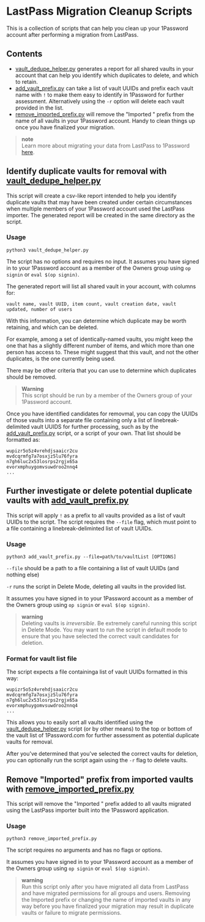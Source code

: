 # LastPass Migration Cleanup Scripts

This is a collection of scripts that can help you clean up your 1Password account after performing a migration from LastPass. 

## Contents

* [vault_dedupe_helper.py](#identify-duplicate-vaults-for-removal-with-vault_dedupe_helperpy) generates a report for all shared vaults in your account that can help you identify which duplicates to delete, and which to retain. 
* [add_vault_prefix.py](#further-investigate-or-delete-potential-duplicate-vaults-with-add_vault_prefixpy) can take a list of vault UUIDs and prefix each vault name with `!` to make them easy to identify in 1Password for further assessment. Alternatively using the `-r` option will delete each vault provided in the list. 
* [remove_imported_prefix.py](#remove-imported-prefix-from-imported-vaults-with-remove_imported_prefixpy) will remove the "Imported " prefix from the name of all vaults in your 1Password account. Handy to clean things up once you have finalized your migration. 

> **note**  
> Learn more about migrating your data from LastPass to 1Password [here](https://support.1password.com/import-lastpass/).  

## Identify duplicate vaults for removal with [vault_dedupe_helper.py](./vault_dedupe_helper.py)

This script will create a csv-like report intended to help you identify duplicate vaults that may have been created under certain circumstances when multiple members of your 1Password account used the LastPass importer. The generated report will be created in the same directory as the script. 

### Usage
`python3 vault_dedupe_helper.py`

The script has no options and requires no input. It assumes you have signed in to your 1Password account as a member of the Owners group using `op signin` or `eval $(op signin)`. 

The generated report will list all shared vault in your account, with columns for:
```
vault name, vault UUID, item count, vault creation date, vault updated, number of users
```

With this information, you can determine which duplicate may be worth retaining, and which can be deleted. 

For example, among a set of identically-named vaults, you might keep the one that has a slightly different number of items, and which more than one person has access to. These might suggest that this vault, and not the other duplicates, is the one currently being used. 

There may be other criteria that you can use to determine which duplicates should be removed. 

> **Warning**  
> This script should be run by a member of the Owners group of your 1Password account. 

Once you have identified candidates for removmal, you can copy the UUIDs of those vaults into a separate file containing only a list of linebreak-delimited vault UUIDS for further processing, such as by the [add_vault_prefix.py](#further-investigate-or-delete-potential-duplicate-vaults-with-add_vault_prefixpy) script, or a script of your own. That list should be formatted as:

```
wupizr5o5z4vrehdjsaaicr2cu
mvdcqrmfg7a7osxjz5lu76fyra
n7gh6luc2x53losrps2rgjx65a
evorxmphuygomvsuwdroo2nnq4
...
```

## Further investigate or delete potential duplicate vaults with [add_vault_prefix.py](./add_vault_prefix.py)
This script will apply `!` as a prefix to all vaults provided as a list of vault UUIDs to the script. The script requires the `--file` flag, which must point to a file containing a linebreak-deliminted list of vault UUIDs.

### Usage

`python3 add_vault_prefix.py --file=path/to/vaultList [OPTIONS]`

`--file` should be a path to a file containing a list of vault UUIDs (and nothing else)

`-r` runs the script in Delete Mode, deleting all vaults in the provided list. 

It assumes you have signed in to your 1Password account as a member of the Owners group using `op signin` or `eval $(op signin)`. 

> **warning**  
> Deleting vaults is _irreversible_. Be extremely careful running this script in Delete Mode. You may want to run the script in default mode to ensure that you have selected the correct vault candidates for deletion.  

### Format for vault list file
The script expects a file containinga list of vault UUIDs formatted in this way:
```
wupizr5o5z4vrehdjsaaicr2cu
mvdcqrmfg7a7osxjz5lu76fyra
n7gh6luc2x53losrps2rgjx65a
evorxmphuygomvsuwdroo2nnq4
...
```

This allows you to easily sort all vaults identified using the [vault_dedupe_helper.py](#identify-duplicate-vaults-for-removal-with-vault_dedupe_helperpy) script (or by other means) to the top or bottom of the vault list of 1Password.com for further assessment as potential duplicate vaults for removal. 

After you've determined that you've selected the correct vaults for deletion, you can optionally run the script again using the `-r` flag to delete vaults. 

## Remove "Imported" prefix from imported vaults with [remove_imported_prefix.py](./remove_imported_prefix.py)

This script will remove the "Imported " prefix added to all vaults migrated using the LastPass importer built into the 1Password application. 

### Usage
`python3 remove_imported_prefix.py`

The script requires no arguments and has no flags or options. 

It assumes you have signed in to your 1Password account as a member of the Owners group using `op signin` or `eval $(op signin)`. 

> **warning**  
> Run this script only after you have migrated all data from LastPass and have migrated permissions for all groups and users. Removing the Imported prefix or changing the name of imported vaults in any way before you have finalized your migration may result in duplicate vaults or failure to migrate permissions. 
